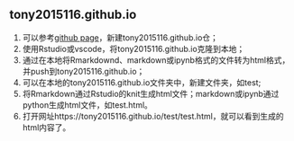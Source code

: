 ## tony2015116.github.io
1. 可以参考[github page](https://pages.github.com/)，新建tony2015116.github.io仓；
2. 使用Rstudio或vscode，将tony2015116.github.io克隆到本地；
3. 通过在本地将Rmarkdownd、markdown或ipynb格式的文件转为html格式，并push到tony2015116.github.io；
4. 可以在本地的tony2015116.github.io文件夹中，新建文件夹，如test;
5. 将Rmarkdown通过Rstudio的knit生成html文件；markdown或ipynb通过python生成html文件，如test.html。
6. 打开网址https://tony2015116.github.io/test/test.html，就可以看到生成的html内容了。
